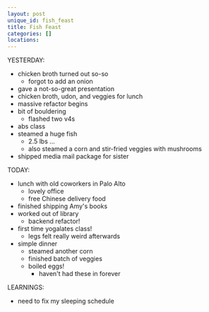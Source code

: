 ```yaml
---
layout: post
unique_id: fish_feast
title: Fish Feast
categories: []
locations: 
---
```


YESTERDAY:
* chicken broth turned out so-so
  * forgot to add an onion
* gave a not-so-great presentation
* chicken broth, udon, and veggies for lunch
* massive refactor begins
* bit of bouldering
  * flashed two v4s
* abs class
* steamed a huge fish
  * 2.5 lbs ...
  * also steamed a corn and stir-fried veggies with mushrooms
* shipped media mail package for sister

TODAY:
* lunch with old coworkers in Palo Alto
  * lovely office
  * free Chinese delivery food
* finished shipping Amy's books
* worked out of library
  * backend refactor!
* first time yogalates class!
  * legs felt really weird afterwards
* simple dinner
  * steamed another corn
  * finished batch of veggies
  * boiled eggs!
    * haven't had these in forever

LEARNINGS:
* need to fix my sleeping schedule
